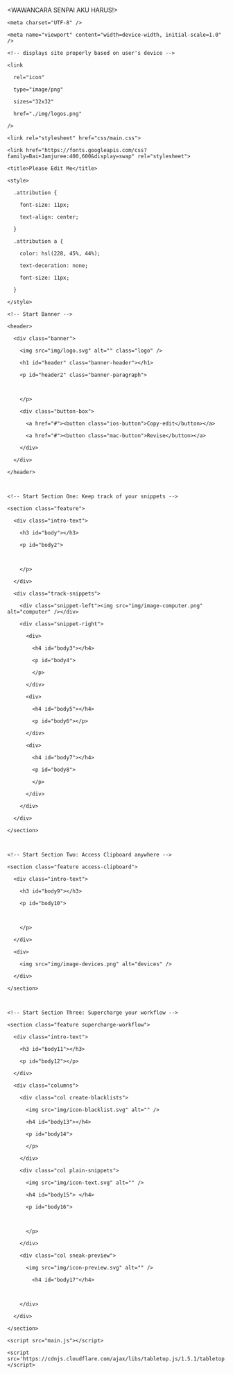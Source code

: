 <WAWANCARA SENPAI AKU HARUS!>

<html lang="en">

  <head>

    <meta charset="UTF-8" />

    <meta name="viewport" content="width=device-width, initial-scale=1.0" />

    <!-- displays site properly based on user's device -->

    <link

      rel="icon"

      type="image/png"

      sizes="32x32"

      href="./img/logos.png"

    />

    <link rel="stylesheet" href="css/main.css">

    <link href="https://fonts.googleapis.com/css?family=Bai+Jamjuree:400,600&display=swap" rel="stylesheet">

    <title>Please Edit Me</title>

    <style>

      .attribution {

        font-size: 11px;

        text-align: center;

      }

      .attribution a {

        color: hsl(228, 45%, 44%);

        text-decoration: none;

        font-size: 11px;

      }

    </style>

  </head>

  <body>

    <!-- Start Banner -->

    <header>

      <div class="banner">

        <img src="img/logo.svg" alt="" class="logo" />

        <h1 id="header" class="banner-header"></h1>

        <p id="header2" class="banner-paragraph">

          

        </p>

        <div class="button-box">

          <a href="#"><button class="ios-button">Copy-edit</button></a>

          <a href="#"><button class="mac-button">Revise</button></a>

        </div>

      </div>

    </header>



    <!-- Start Section One: Keep track of your snippets -->

    <section class="feature">

      <div class="intro-text">

        <h3 id="body"></h3>

        <p id="body2">

          

        </p>

      </div>

      <div class="track-snippets">

        <div class="snippet-left"><img src="img/image-computer.png" alt="computer" /></div>

        <div class="snippet-right">

          <div>

            <h4 id="body3"></h4>

            <p id="body4">

            </p>

          </div>

          <div>

            <h4 id="body5"></h4>

            <p id="body6"></p>

          </div>

          <div>

            <h4 id="body7"></h4>

            <p id="body8">

            </p>

          </div>

        </div>

      </div>

    </section>



    <!-- Start Section Two: Access Clipboard anywhere -->

    <section class="feature access-clipboard">

      <div class="intro-text">

        <h3 id="body9"></h3>

        <p id="body10">

         

        </p>

      </div>

      <div>

        <img src="img/image-devices.png" alt="devices" />

      </div>

    </section>



    <!-- Start Section Three: Supercharge your workflow -->

    <section class="feature supercharge-workflow">

      <div class="intro-text">

        <h3 id="body11"></h3>

        <p id="body12"></p>

      </div>

      <div class="columns">

        <div class="col create-blacklists">

          <img src="img/icon-blacklist.svg" alt="" />

          <h4 id="body13"></h4>

          <p id="body14"> 

          </p>

        </div>

        <div class="col plain-snippets">

          <img src="img/icon-text.svg" alt="" />

          <h4 id="body15"> </h4>

          <p id="body16">

            

          </p>

        </div>

        <div class="col sneak-preview">

          <img src="img/icon-preview.svg" alt="" />

            <h4 id="body17"</h4>

         

        </div>

      </div>

    </section>

    <script src="main.js"></script>

    <script src='https://cdnjs.cloudflare.com/ajax/libs/tabletop.js/1.5.1/tabletop.min.js'></script>

  </body>

</html>
